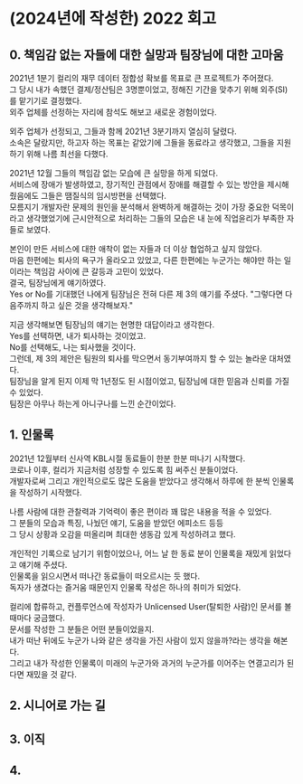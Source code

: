 # (2024년에 작성한) 2022 회고 

## 0. 책임감 없는 자들에 대한 실망과 팀장님에 대한 고마움

2021년 1분기 컬리의 재무 데이터 정합성 확보를 목표로 큰 프로젝트가 주어졌다.  
그 당시 내가 속했던 결제/정산팀은 3명뿐이었고, 정해진 기간을 맞추기 위해 외주(SI)를 맡기기로 결정했다.  
외주 업체를 선정하는 자리에 참석도 해보고 새로운 경험이었다.  

외주 업체가 선정되고, 그들과 함께 2021년 3분기까지 열심히 달렸다.  
소속은 달랐지만, 하고자 하는 목표는 같았기에 그들을 동료라고 생각했고, 그들을 지원하기 위해 나름 최선을 다했다.  

2021년 12월 그들의 책임감 없는 모습에 큰 실망을 하게 되었다.  
서비스에 장애가 발생하였고, 장기적인 관점에서 장애를 해결할 수 있는 방안을 제시해줬음에도 그들은 땜질식의 임시방편을 선택했다.  
모름지기 개발자란 문제의 원인을 분석해서 완벽하게 해결하는 것이 가장 중요한 덕목이라고 생각했었기에 근시안적으로 처리하는 그들의 모습은 내 눈에 직업윤리가 부족한 자들로 보였다.  

본인이 만든 서비스에 대한 애착이 없는 자들과 더 이상 협업하고 싶지 않았다.  
마음 한편에는 퇴사의 욕구가 올라오고 있었고, 다른 한편에는 누군가는 해야만 하는 일이라는 책임감 사이에 큰 갈등과 고민이 있었다.  
결국, 팀장님에게 얘기하였다.  
Yes or No를 기대했던 나에게 팀장님은 전혀 다른 제 3의 얘기를 주셨다. "그렇다면 다음주까지 하고 싶은 것을 생각해보자."  

지금 생각해보면 팀장님의 얘기는 현명한 대답이라고 생각한다.  
Yes를 선택하면, 내가 퇴사하는 것이었고.  
No를 선택해도, 나는 퇴사했을 것이다.  
그런데, 제 3의 제안은 팀원의 퇴사를 막으면서 동기부여까지 할 수 있는 놀라운 대처였다.  
팀장님을 알게 된지 이제 막 1년정도 된 시점이었고, 팀장님에 대한 믿음과 신뢰를 가질 수 있었다.  
팀장은 아무나 하는게 아니구나를 느낀 순간이었다.  


## 1. 인물록

2021년 12월부터 신사역 KBL시절 동료들이 한분 한분 떠나기 시작했다.  
코로나 이후, 컬리가 지금처럼 성장할 수 있도록 힘 써주신 분들이었다.  
개발자로써 그리고 개인적으로도 많은 도움을 받았다고 생각해서 하루에 한 분씩 인물록을 작성하기 시작했다.  

나름 사람에 대한 관찰력과 기억력이 좋은 편이라 꽤 많은 내용을 적을 수 있었다.  
그 분들의 모습과 특징, 나눴던 얘기, 도움을 받았던 에피소드 등등  
그 당시 상황과 오감을 떠올리며 최대한 생동감 있게 작성하려고 했다.

개인적인 기록으로 남기기 위함이었으나, 어느 날 한 동료 분이 인물록을 재밌게 읽었다고 얘기해 주셨다.  
인물록을 읽으시면서 떠나간 동료들이 떠오르시는 듯 했다.  
독자가 생겼다는 즐거움 때문인지 인물록 작성은 하나의 취미가 되었다.  

컬리에 합류하고, 컨플루언스에 작성자가 Unlicensed User(탈퇴한 사람)인 문서를 볼 때마다 궁금했다.  
문서를 작성한 그 분들은 어떤 분들이었을지.  
내가 떠난 뒤에도 누군가 나와 같은 생각을 가진 사람이 있지 않을까?라는 생각을 해본다.  
그리고 내가 작성한 인물록이 미래의 누군가와 과거의 누군가를 이어주는 연결고리가 된다면 재밌을 것 같다.  


## 2. 시니어로 가는 길


## 3. 이직


## 4. 


